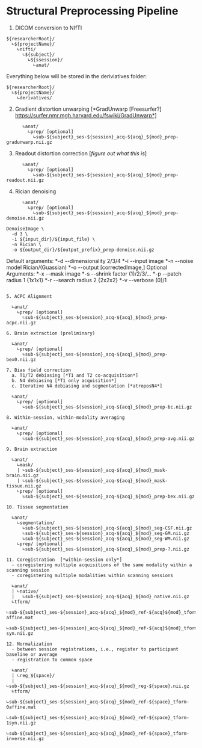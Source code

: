 # Structural Preprocessing Pipeline

1. DICOM conversion to NIfTI  
```
${researcherRoot}/
  ∟${projectName}/
    ∟nifti/
      ∟${subject}/
        ∟${ssession}/
          ∟anat/
```

Everything below will be stored in the deriviatives folder:
```
${researcherRoot}/
  ∟${projectName}/
    ∟derivatives/
```
2. Gradient distortion unwarping [*GradUnwarp [Freesurfer?] https://surfer.nmr.mgh.harvard.edu/fswiki/GradUnwarp*]  
```
      ∟anat/
        ∟prep/ [optional]
          ∟sub-${subject}_ses-${session}_acq-${acq}_${mod}_prep-gradunwarp.nii.gz
```
3. Readout distortion correction [*figure out what this is*]  
```
      ∟anat/
        ∟prep/ [optional]
          ∟sub-${subject}_ses-${session}_acq-${acq}_${mod}_prep-readout.nii.gz
```
4. Rician denoising  
```
      ∟anat/
        ∟prep/ [optional]
          ∟sub-${subject}_ses-${session}_acq-${acq}_${mod}_prep-denoise.nii.gz
```

```
DenoiseImage \
  -d 3 \
  -i ${input_dir}/${input_file} \
  -n Rician \
  -o ${output_dir}/${output_prefix}_prep-denoise.nii.gz
```
Default arguments:
  *-d --dimensionality  2/3/4
  *-i --input image
  *-n --noise model     Rician/(Guassian)
  *-o --output          [correctedImage,<noiseImage>]
Optional Arguments:
  *-x --mask image
  *-s --shrink factor   (1)/2/3/...
  *-p --patch radius    1   {1x1x1}
  *-r --search radius   2   {2x2x2}
  *-v --verbose         (0)/1

```

5. ACPC Alignment  
```
      ∟anat/
        ∟prep/ [optional]
          ∟sub-${subject}_ses-${session}_acq-${acq}_${mod}_prep-acpc.nii.gz
```
6. Brain extraction (preliminary)  
```
      ∟anat/
        ∟prep/ [optional]
          ∟sub-${subject}_ses-${session}_acq-${acq}_${mod}_prep-bex0.nii.gz
```
7. Bias field correction  
  a. T1/T2 debiasing [*T1 and T2 co-acquisition*]  
  b. N4 debiasing [*T1 only acquisition*]  
  c. Iterative N4 debiasing and segmentation [*atroposN4*]  
```
      ∟anat/
        ∟prep/ [optional]
          ∟sub-${subject}_ses-${session}_acq-${acq}_${mod}_prep-bc.nii.gz
```
8. Within-session, within-modality averaging  
```
      ∟anat/
        ∟prep/ [optional]
          ∟sub-${subject}_ses-${session}_acq-${acq}_${mod}_prep-avg.nii.gz
```
9. Brain extraction  
```
      ∟anat/
        ∟mask/
        | ∟sub-${subject}_ses-${session}_acq-${acq}_${mod}_mask-brain.nii.gz
        | ∟sub-${subject}_ses-${session}_acq-${acq}_${mod}_mask-tissue.nii.gz
        ∟prep/ [optional]
          ∟sub-${subject}_ses-${session}_acq-${acq}_${mod}_prep-bex.nii.gz
```
10. Tissue segmentation  
```
      ∟anat/
        ∟segmentation/
          ∟sub-${subject}_ses-${session}_acq-${acq}_${mod}_seg-CSF.nii.gz
          ∟sub-${subject}_ses-${session}_acq-${acq}_${mod}_seg-GM.nii.gz
          ∟sub-${subject}_ses-${session}_acq-${acq}_${mod}_seg-WM.nii.gz
        ∟prep/ [optional]
          ∟sub-${subject}_ses-${session}_acq-${acq}_${mod}_prep-?.nii.gz
```
11. Coregistration  [*within-session only*]  
  - coregistering multiple acquisitions of the same modality within a scanning session  
  - coregistering multiple modalities within scanning sessions  
```
      ∟anat/
      | ∟native/
      |   ∟sub-${subject}_ses-${session}_acq-${acq}_${mod}_native.nii.gz
      ∟tform/
        ∟sub-${subject}_ses-${session}_acq-${acq}_${mod}_ref-${acq}${mod}_tform-affine.mat
        ∟sub-${subject}_ses-${session}_acq-${acq}_${mod}_ref-${acq}${mod}_tform-syn.nii.gz
```
12. Normalization
  - between session registrations, i.e., register to participant baseline or average  
  - registration to common space  
```
      ∟anat/
      | ∟reg_${space}/
      |   ∟sub-${subject}_ses-${session}_acq-${acq}_${mod}_reg-${space}.nii.gz
      ∟tform/
        ∟sub-${subject}_ses-${session}_acq-${acq}_${mod}_ref-${space}_tform-0affine.mat
        ∟sub-${subject}_ses-${session}_acq-${acq}_${mod}_ref-${space}_tform-1syn.nii.gz
        ∟sub-${subject}_ses-${session}_acq-${acq}_${mod}_ref-${space}_tform-inverse.nii.gz
```
